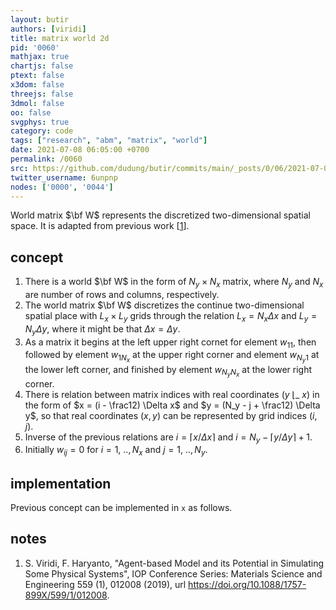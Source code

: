 ```yaml
---
layout: butir
authors: [viridi]
title: matrix world 2d
pid: '0060'
mathjax: true
chartjs: false
ptext: false
x3dom: false
threejs: false
3dmol: false
oo: false
svgphys: true
category: code
tags: ["research", "abm", "matrix", "world"]
date: 2021-07-08 06:05:00 +0700
permalink: /0060
src: https://github.com/dudung/butir/commits/main/_posts/0/06/2021-07-08-matrix-world-2d.md
twitter_username: 6unpnp
nodes: ['0000', '0044']
---
```

World matrix $\bf W$ represents the discretized two-dimensional spatial space. It is adapted from previous work [[1](#r01)].


## concept
1. There is a world $\bf W$ in the form of $N_y \times N_x$ matrix, where $N_y$ and $N_x$ are number of rows and columns, respectively.
2. The world matrix $\bf W$ discretizes the continue two-dimensional spatial place with $L_x \times L_y$ grids through the relation $L_x = N_x \Delta x$ and $L_y = N_y \Delta y$, where it might be that $\Delta x = \Delta y$.
3. As a matrix it begins at the left upper right cornet for element $w_{11}$, then followed by element $w_{1N_x}$ at the upper right corner and element $w_{N_y1}$ at the lower left corner, and finished by element $w_{N_yN_x}$ at the lower right corner.
4. There is relation between matrix indices with real coordinates ($y$ &lfloor;_ $x$) in the form of $x = (i - \frac12) \Delta x$ and $y = (N_y - j + \frac12) \Delta y$, so that real coordinates $(x, y)$ can be represented by grid indices $(i, j)$.
5. Inverse of the previous relations are $i = \lceil x / \Delta x \rceil$ and $i = N_y - \lceil y / \Delta y \rceil + 1$.
6. Initially $w_{ij} = 0$ for $i = 1, \ .., N_x$ and $j = 1, \ .., N_y$.


## implementation
Previous concept can be implemented in `x` as follows.


## notes
1. <a name="r01"></a>S. Viridi, F. Haryanto, "Agent-based Model and its Potential in Simulating Some Physical Systems", IOP Conference Series: Materials Science and Engineering 559 (1), 012008 (2019), url <https://doi.org/10.1088/1757-899X/599/1/012008>.
